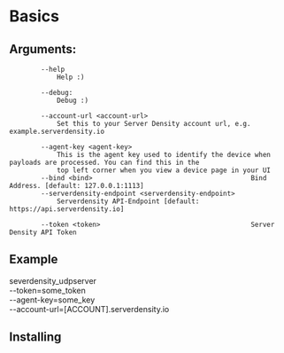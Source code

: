 # Basics


## Arguments:

```
        --help
            Help :)

        --debug:
            Debug :)

        --account-url <account-url>
            Set this to your Server Density account url, e.g. example.serverdensity.io

        --agent-key <agent-key>
            This is the agent key used to identify the device when payloads are processed. You can find this in the
            top left corner when you view a device page in your UI
        --bind <bind>                                        Bind Address. [default: 127.0.0.1:1113]
        --serverdensity-endpoint <serverdensity-endpoint>
            Serverdensity API-Endpoint [default: https://api.serverdensity.io]

        --token <token>                                      Server Density API Token
```

## Example

severdensity_udpserver \
            --token=some_token \
            --agent-key=some_key \
            --account-url=[ACCOUNT].serverdensity.io


## Installing

